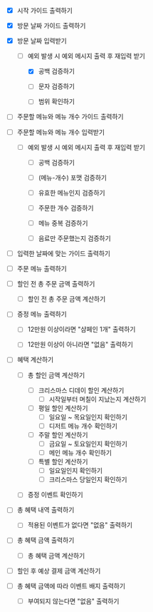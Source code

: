 - [x] 시작 가이드 출력하기


- [x] 방문 날짜 가이드 출력하기
- [x] 방문 날짜 입력받기
  - [ ] 예외 발생 시 예외 메시지 출력 후 재입력 받기
    - [x] 공백 검증하기
    - [ ] 문자 검증하기
    - [ ] 범위 확인하기


- [ ] 주문할 메뉴와 메뉴 개수 가이드 출력하기
- [ ] 주문할 메뉴와 메뉴 개수 입력받기
  - [ ] 예외 발생 시 예외 메시지 출력 후 재입력 받기
    - [ ] 공백 검증하기
    - [ ] (메뉴-개수) 포맷 검증하기
    - [ ] 유효한 메뉴인지 검증하기
    - [ ] 주문한 개수 검증하기
    - [ ] 메뉴 중복 검증하기
    - [ ] 음료만 주문했는지 검증하기


- [ ] 입력한 날짜에 맞는 가이드 출력하기


- [ ] 주문 메뉴 출력하기


- [ ] 할인 전 총 주문 금액 출력하기
    - [ ] 할인 전 총 주문 금액 계산하기


- [ ] 증정 메뉴 출력하기
  - [ ] 12만원 이상이라면 "샴페인 1개" 출력하기
  - [ ] 12만원 이상이 아니라면 "없음" 출력하기


- [ ] 혜택 계산하기
  - [ ] 총 할인 금액 계산하기
    - [ ] 크리스마스 디데이 할인 계산하기
      - [ ] 시작일부터 며칠이 지났는지 계산하기 
    - [ ] 평일 할인 계산하기
      - [ ] 일요일 ~ 목요일인지 확인하기
      - [ ] 디저트 메뉴 개수 확인하기
    - [ ] 주말 할인 계산하기
      - [ ] 금요일 ~ 토요일인지 확인하기
      - [ ] 메인 메뉴 개수 확인하기
    - [ ] 특별 할인 계산하기
      - [ ] 일요일인지 확인하기
      - [ ] 크리스마스 당일인지 확인하기
  - [ ] 증정 이벤트 확인하기


- [ ] 총 혜택 내역 출력하기
  - [ ] 적용된 이벤트가 없다면 "없음" 출력하기


- [ ] 총 혜택 금액 출력하기
  - [ ] 총 혜택 금액 계산하기


- [ ] 할인 후 예상 결제 금액 계산하기


- [ ] 총 혜택 금액에 따라 이벤트 배지 출력하기
  - [ ] 부여되지 않는다면 "없음" 출력하기